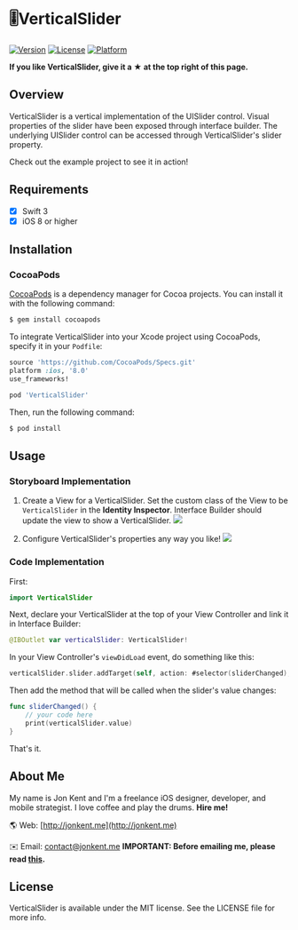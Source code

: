 # 🎚VerticalSlider

[![Version](https://img.shields.io/cocoapods/v/VerticalSlider.svg?style=flat)](http://cocoapods.org/pods/VerticalSlider)
[![License](https://img.shields.io/cocoapods/l/VerticalSlider.svg?style=flat)](http://cocoapods.org/pods/VerticalSlider)
[![Platform](https://img.shields.io/cocoapods/p/VerticalSlider.svg?style=flat)](http://cocoapods.org/pods/VerticalSlider)

**If you like VerticalSlider, give it a ★ at the top right of this page.**

## Overview
VerticalSlider is a vertical implementation of the UISlider control. Visual properties of the slider have been exposed through interface builder. The underlying UISlider control can be accessed through VerticalSlider's slider property.

Check out the example project to see it in action!

## Requirements
- [x] Swift 3
- [x] iOS 8 or higher

## Installation
### CocoaPods

[CocoaPods](http://cocoapods.org) is a dependency manager for Cocoa projects. You can install it with the following command:

```bash
$ gem install cocoapods
```

To integrate VerticalSlider into your Xcode project using CocoaPods, specify it in your `Podfile`:

```ruby
source 'https://github.com/CocoaPods/Specs.git'
platform :ios, '8.0'
use_frameworks!

pod 'VerticalSlider'
```

Then, run the following command:

```bash
$ pod install
```

## Usage
### Storyboard Implementation
1. Create a View for a VerticalSlider. Set the custom class of the View to be `VerticalSlider` in the **Identity Inspector**. Interface Builder should update the view to show a VerticalSlider.
![](etc/Screenshot1.png)

2. Configure VerticalSlider's properties any way you like!
![](etc/Screenshot2.png)

### Code Implementation
First:
```swift
import VerticalSlider
```

Next, declare your VerticalSlider at the top of your View Controller and link it in Interface Builder:
```swift
@IBOutlet var verticalSlider: VerticalSlider!
```

In your View Controller's `viewDidLoad` event, do something like this:
``` swift
verticalSlider.slider.addTarget(self, action: #selector(sliderChanged), for: .valueChanged)
```
Then add the method that will be called when the slider's value changes:
``` swift
func sliderChanged() {
    // your code here
    print(verticalSlider.value)
}
```
That's it.

## About Me
My name is Jon Kent and I'm a freelance iOS designer, developer, and mobile strategist. I love coffee and play the drums. **Hire me!**

🌎 Web: [http://jonkent.me](http://jonkent.me)

✉️ Email: [contact@jonkent.me](mailto:contact@jonkent.me) **IMPORTANT: Before emailing me, please read [this](https://github.com/jonkykong/VerticalSlider/issues/1).**

## License

VerticalSlider is available under the MIT license. See the LICENSE file for more info.
